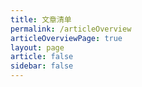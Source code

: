 ```yaml
---
title: 文章清单
permalink: /articleOverview
articleOverviewPage: true
layout: page
article: false
sidebar: false
---
```

